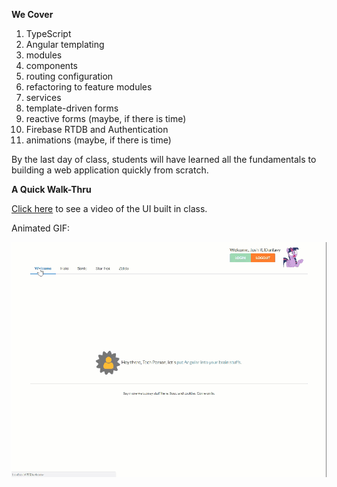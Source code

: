 [preview]: https://github.com/dunlavy/geekwise-academy-angular-gw-reserve/blob/master/src/assets/images/animations_preview.gif

****We Cover****

1. TypeScript
2. Angular templating
3. modules
4. components
5. routing configuration
6. refactoring to feature modules
7. services
8. template-driven forms
9. reactive forms (maybe, if there is time)
10. Firebase RTDB and Authentication
11. animations (maybe, if there is time)

By the last day of class, students will have learned all the fundamentals to building a web application quickly from scratch.

****A Quick Walk-Thru****

[Click here](https://github.com/dunlavy/geekwise-academy-angular-gw-reserve/blob/master/src/assets/images/animations_preview.mp4?raw=true "MP4 Quick Preview") to see a video of the UI built in class.

Animated GIF:

![preview]

